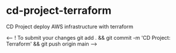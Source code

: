 # cd-project-terraform
CD Project deploy AWS infrastructure with terraform

<-- ! To submit your changes
git add . && git commit -m 'CD Project: Terraform' && git push origin main
--> 